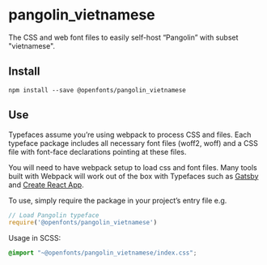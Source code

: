 
# pangolin_vietnamese

The CSS and web font files to easily self-host “Pangolin” with subset "vietnamese".

## Install

`npm install --save @openfonts/pangolin_vietnamese`

## Use

Typefaces assume you’re using webpack to process CSS and files. Each typeface
package includes all necessary font files (woff2, woff) and a CSS file with
font-face declarations pointing at these files.

You will need to have webpack setup to load css and font files. Many tools built
with Webpack will work out of the box with Typefaces such as [Gatsby](https://github.com/gatsbyjs/gatsby)
and [Create React App](https://github.com/facebookincubator/create-react-app).

To use, simply require the package in your project’s entry file e.g.

```javascript
// Load Pangolin typeface
require('@openfonts/pangolin_vietnamese')
```

Usage in SCSS:
```scss
@import "~@openfonts/pangolin_vietnamese/index.css";
```
